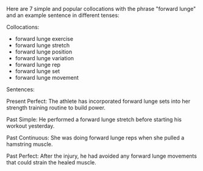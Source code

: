 Here are 7 simple and popular collocations with the phrase "forward lunge" and an example sentence in different tenses:

Collocations:

- forward lunge exercise 
- forward lunge stretch
- forward lunge position 
- forward lunge variation
- forward lunge rep
- forward lunge set
- forward lunge movement

Sentences: 

Present Perfect:
The athlete has incorporated forward lunge sets into her strength training routine to build power.

Past Simple: 
He performed a forward lunge stretch before starting his workout yesterday.

Past Continuous:
She was doing forward lunge reps when she pulled a hamstring muscle. 

Past Perfect: 
After the injury, he had avoided any forward lunge movements that could strain the healed muscle.